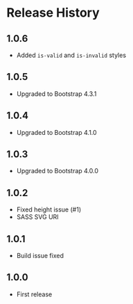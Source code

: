# Release History

## 1.0.6

* Added `is-valid` and `is-invalid` styles

## 1.0.5

* Upgraded to Bootstrap 4.3.1

## 1.0.4

* Upgraded to Bootstrap 4.1.0

## 1.0.3

* Upgraded to Bootstrap 4.0.0

## 1.0.2

* Fixed height issue (#1)
* SASS SVG URI

## 1.0.1

* Build issue fixed

## 1.0.0

* First release
